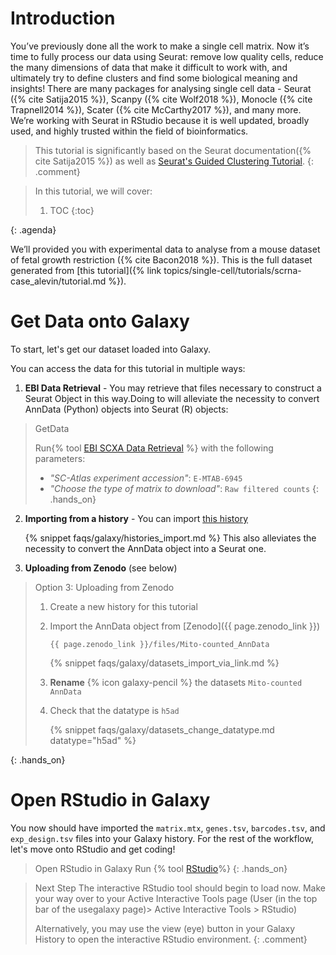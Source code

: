 # Introduction

You’ve previously done all the work to make a single cell matrix. Now it’s time to fully process our data using Seurat: remove low quality cells, reduce the many dimensions of data that make it difficult to work with, and ultimately try to define clusters and find some biological meaning and insights! There are many packages for analysing single cell data - Seurat ({% cite Satija2015 %}), Scanpy ({% cite Wolf2018 %}), Monocle ({% cite Trapnell2014 %}), Scater ({% cite McCarthy2017 %}), and many more. We’re working with Seurat in RStudio because it is well updated, broadly used, and highly trusted within the field of bioinformatics.

> <comment-title></comment-title>
> This tutorial is significantly based on the Seurat documentation({% cite Satija2015 %}) as well as [Seurat's Guided Clustering Tutorial](https://satijalab.org/seurat/articles/pbmc3k_tutorial.html).
{: .comment}

> <agenda-title></agenda-title>
>
> In this tutorial, we will cover:
>
> 1. TOC
> {:toc}
>
{: .agenda}

We’ll provided you with experimental data to analyse from a mouse dataset of fetal growth restriction ({% cite Bacon2018 %}). This is the full dataset generated from [this tutorial]({% link topics/single-cell/tutorials/scrna-case_alevin/tutorial.md %}).

# Get Data onto Galaxy
To start, let's get our dataset loaded into Galaxy.

You can access the data for this tutorial in multiple ways:
1. **EBI Data Retrieval** - You may retrieve that files necessary to construct a Seurat Object in this way.Doing to will alleviate the necessity to convert AnnData (Python) objects into Seurat (R) objects:

> <hands-on-title>GetData</hands-on-title>
>
> Run{% tool [EBI SCXA Data Retrieval](toolshed.g2.bx.psu.edu/repos/ebi-gxa/retrieve_scxa/retrieve_scxa/v0.0.2+galaxy2) %} with the following parameters:
> - *"SC-Atlas experiment accession"*: `E-MTAB-6945`
> - *"Choose the type of matrix to download"*: `Raw filtered counts`
{: .hands_on}

2. **Importing from a history** - You can import [this history](https://usegalaxy.eu/u/camila-goclowski/h/fpe)

   {% snippet faqs/galaxy/histories_import.md %}
This also alleviates the necessity to convert the AnnData object into a Seurat one.

3. **Uploading from Zenodo** (see below)

> <hands-on-title>Option 3: Uploading from Zenodo</hands-on-title>
>
> 1. Create a new history for this tutorial
> 2. Import the AnnData object from [Zenodo]({{ page.zenodo_link }})
>
>    ```
>    {{ page.zenodo_link }}/files/Mito-counted_AnnData
>    ```
>
>    {% snippet faqs/galaxy/datasets_import_via_link.md %}
>
> 3. **Rename** {% icon galaxy-pencil %} the datasets `Mito-counted AnnData`
> 4. Check that the datatype is `h5ad`
>
>    {% snippet faqs/galaxy/datasets_change_datatype.md datatype="h5ad" %}
>
{: .hands_on}

# Open RStudio in Galaxy
You now should have imported the `matrix.mtx`, `genes.tsv`, `barcodes.tsv`, and `exp_design.tsv` files into your Galaxy history. For the rest of the workflow, let's move onto RStudio and get coding!
> <hands-on-title>Open RStudio in Galaxy</hands-on-title>
> Run {% tool [RStudio](interactive_tool_rstudio)%}
{: .hands_on}


><comment-title>Next Step</comment-title>
> The interactive RStudio tool should begin to load now. Make your way over to your Active Interactive Tools page (User (in the top bar of the usegalaxy page)> Active Interactive Tools > RStudio)
>
>Alternatively, you may use the view (eye) button in your Galaxy History to open the interactive RStudio environment.
{: .comment}
